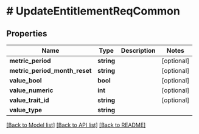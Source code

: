 # # UpdateEntitlementReqCommon

## Properties

Name | Type | Description | Notes
------------ | ------------- | ------------- | -------------
**metric_period** | **string** |  | [optional]
**metric_period_month_reset** | **string** |  | [optional]
**value_bool** | **bool** |  | [optional]
**value_numeric** | **int** |  | [optional]
**value_trait_id** | **string** |  | [optional]
**value_type** | **string** |  |

[[Back to Model list]](../../README.md#models) [[Back to API list]](../../README.md#endpoints) [[Back to README]](../../README.md)
